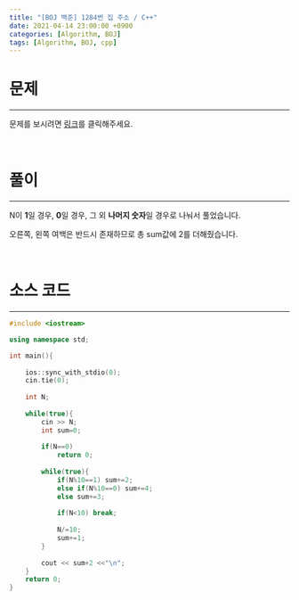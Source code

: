 ```yaml
---
title: "[BOJ 백준] 1284번 집 주소 / C++"
date: 2021-04-14 23:00:00 +0900
categories: [Algorithm, BOJ]
tags: [Algorithm, BOJ, cpp]
---
```



# **문제**

---



문제를 보시려면 [링크](https://www.acmicpc.net/problem/1284)를 클릭해주세요. 

<br/>

# **풀이**

---

N이 **1**일 경우, **0**일 경우, 그 외 **나머지 숫자**일 경우로 나눠서 풀었습니다.

오른쪽, 왼쪽 여백은 반드시 존재하므로 총 sum값에 2를 더해줬습니다.



<br/>

# **소스 코드**

---



```c++
#include <iostream>

using namespace std;

int main(){
	
	ios::sync_with_stdio(0);
	cin.tie(0);
	
	int N;
	
	while(true){
		cin >> N;
		int sum=0;
		
		if(N==0)
			return 0;
			
		while(true){
			if(N%10==1) sum+=2;
			else if(N%10==0) sum+=4;
			else sum+=3;	
			
			if(N<10) break;
			
			N/=10;
			sum+=1;	
		}
		
		cout << sum+2 <<"\n";
	}
	return 0; 
}
```

<br/>

<br/>

